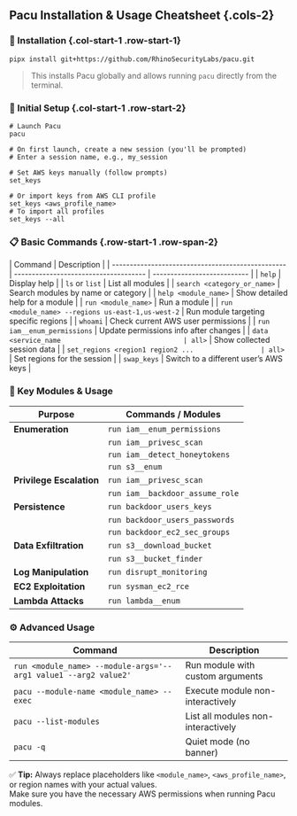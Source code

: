 ## Pacu Installation & Usage Cheatsheet {.cols-2}

### 🧰 Installation {.col-start-1 .row-start-1}

    pipx install git+https://github.com/RhinoSecurityLabs/pacu.git

> This installs Pacu globally and allows running `pacu` directly from the terminal.

### 🚀 Initial Setup {.col-start-1 .row-start-2}

    # Launch Pacu
    pacu

    # On first launch, create a new session (you'll be prompted)
    # Enter a session name, e.g., my_session

    # Set AWS keys manually (follow prompts)
    set_keys

    # Or import keys from AWS CLI profile
    set_keys <aws_profile_name>
    # To import all profiles
    set_keys --all

### 📋 Basic Commands {.row-start-1 .row-span-2}

| Command                                           | Description                           |
| ------------------------------------------------- | ------------------------------------- | --------------------------- |
| `help`                                            | Display help                          |
| `ls` or `list`                                    | List all modules                      |
| `search <category_or_name>`                       | Search modules by name or category    |
| `help <module_name>`                              | Show detailed help for a module       |
| `run <module_name>`                               | Run a module                          |
| `run <module_name> --regions us-east-1,us-west-2` | Run module targeting specific regions |
| `whoami`                                          | Check current AWS user permissions    |
| `run iam__enum_permissions`                       | Update permissions info after changes |
| `data <service_name                               | all>`                                 | Show collected session data |
| `set_regions <region1 region2 ...                 | all>`                                 | Set regions for the session |
| `swap_keys`                                       | Switch to a different user’s AWS keys |

### 🔑 Key Modules & Usage

| Purpose                  | Commands / Modules              |
| ------------------------ | ------------------------------- |
| **Enumeration**          | `run iam__enum_permissions`     |
|                          | `run iam__privesc_scan`         |
|                          | `run iam__detect_honeytokens`   |
|                          | `run s3__enum`                  |
| **Privilege Escalation** | `run iam__privesc_scan`         |
|                          | `run iam__backdoor_assume_role` |
| **Persistence**          | `run backdoor_users_keys`       |
|                          | `run backdoor_users_passwords`  |
|                          | `run backdoor_ec2_sec_groups`   |
| **Data Exfiltration**    | `run s3__download_bucket`       |
|                          | `run s3__bucket_finder`         |
| **Log Manipulation**     | `run disrupt_monitoring`        |
| **EC2 Exploitation**     | `run sysman_ec2_rce`            |
| **Lambda Attacks**       | `run lambda__enum`              |

### ⚙️ Advanced Usage

| Command                                                         | Description                        |
| --------------------------------------------------------------- | ---------------------------------- |
| `run <module_name> --module-args='--arg1 value1 --arg2 value2'` | Run module with custom arguments   |
| `pacu --module-name <module_name> --exec`                       | Execute module non-interactively   |
| `pacu --list-modules`                                           | List all modules non-interactively |
| `pacu -q`                                                       | Quiet mode (no banner)             |

✅ **Tip:** Always replace placeholders like `<module_name>`, `<aws_profile_name>`, or region names with your actual values.  
Make sure you have the necessary AWS permissions when running Pacu modules.
